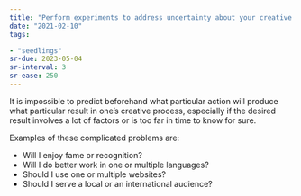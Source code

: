 ```yaml
---
title: "Perform experiments to address uncertainty about your creative process"
date: "2021-02-10"
tags:

- "seedlings"
sr-due: 2023-05-04
sr-interval: 3
sr-ease: 250
---
```


It is impossible to predict beforehand what particular action will produce what particular result in one’s creative process, especially if the desired result involves a lot of factors or is too far in time to know for sure.

Examples of these complicated problems are:

- Will I enjoy fame or recognition?
- Will I do better work in one or multiple languages?
- Should I use one or multiple websites?
- Should I serve a local or an international audience?

